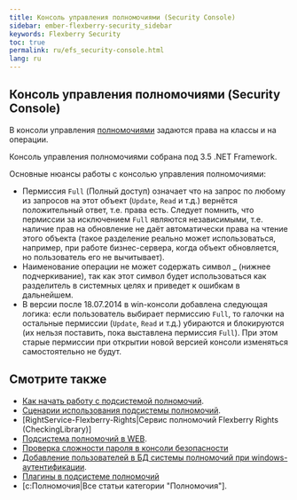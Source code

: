 ```yaml
---
title: Консоль управления полномочиями (Security Console)
sidebar: ember-flexberry-security_sidebar
keywords: Flexberry Security
toc: true
permalink: ru/efs_security-console.html
lang: ru
---
```


## Консоль управления полномочиями (Security Console)

В консоли управления [полномочиями](right-manager-module.html) задаются права на классы и на операции.

Консоль управления полномочиями собрана под 3.5 .NET Framework.

Основные нюансы работы с консолью управления полномочиями:

* Пермиссия `Full` (Полный доступ) означает что на запрос по любому из запросов на этот объект (`Update`, `Read` и т.д.) вернётся положительный ответ, т.е. права есть. Следует помнить, что пермиссии за исключением `Full` являются независимыми, т.е. наличие прав на обновление не даёт автоматически права на чтение этого объекта (такое разделение реально может использоваться, например, при работе бизнес-сервера, когда объект обновляется, но пользователь его не вычитывает).
* Наименование операции не может содержать символ _ (нижнее подчеркивание), так как этот символ будет использоваться как разделитель в системных целях и приведет к ошибкам в дальнейшем.
* В версии после 18.07.2014 в win-консоли добавлена следующая логика: если пользователь выбирает пермиссию `Full`, то галочки на остальные пермиссии (`Update`, `Read` и т.д.) убираются и блокируются (их нельзя поставить, пока выставлена пермиссия `Full`). При этом старые пермиссии при открытии новой версией консоли изменяться самостоятельно не будут.

## Смотрите также

* [Как начать работу с подсистемой полномочий](how-to-start-work-with-right-manager.html).
* [Сценарии использования подсистемы полномочий](rights-scenarios.html).
* [RightService-Flexberry-Rights|Сервис полномочий Flexberry Rights (CheckingLibrary)]
* [Подсистема полномочий в WEB](fa_right-manager.html).
* [Проверка сложности пароля в консоли безопасности](checking-password-complexity-in-security-console.html)
* [Добавление пользователей в БД системы полномочий при windows-аутентификации](authentication-adapter.html).
* [Плагины в подсистеме полномочий](security-system-plugins.html)
* [c:Полномочия|Все статьи категории "Полномочия"].


